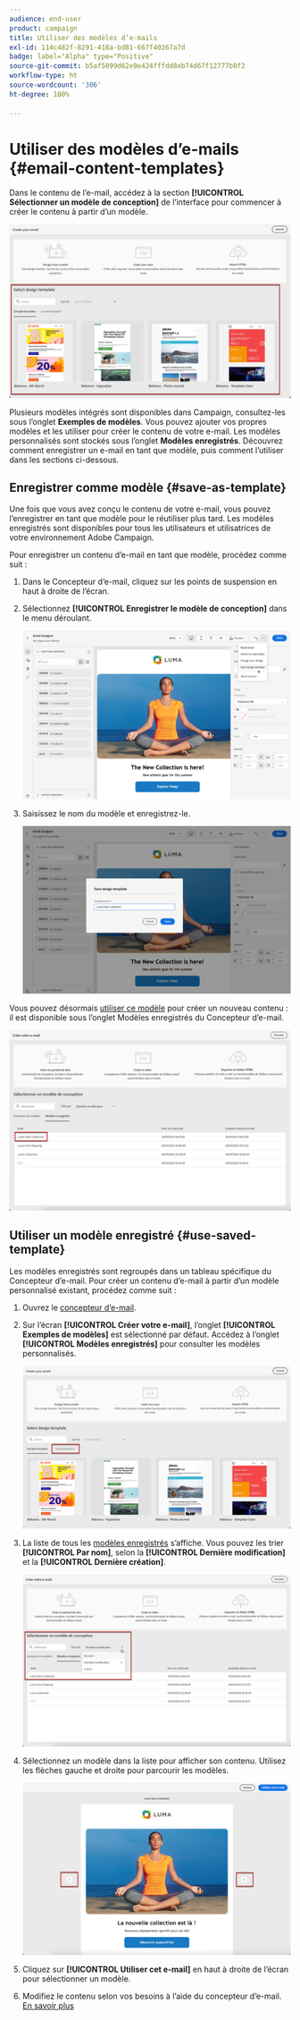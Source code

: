 ```yaml
---
audience: end-user
product: campaign
title: Utiliser des modèles d’e-mails
exl-id: 114c482f-8291-418a-bd81-667f40267a7d
badge: label="Alpha" type="Positive"
source-git-commit: b5af5099d62e0e424fffdd8eb74d67f12777b0f2
workflow-type: ht
source-wordcount: '306'
ht-degree: 100%

---
```


# Utiliser des modèles d’e-mails {#email-content-templates}

Dans le contenu de l’e-mail, accédez à la section **[!UICONTROL Sélectionner un modèle de conception]** de l’interface pour commencer à créer le contenu à partir d’un modèle.

![](assets/email_designer-templates.png)

Plusieurs modèles intégrés sont disponibles dans Campaign, consultez-les sous l’onglet **Exemples de modèles**. Vous pouvez ajouter vos propres modèles et les utiliser pour créer le contenu de votre e-mail. Les modèles personnalisés sont stockés sous l’onglet **Modèles enregistrés**. Découvrez comment enregistrer un e-mail en tant que modèle, puis comment l’utiliser dans les sections ci-dessous.

## Enregistrer comme modèle {#save-as-template}

Une fois que vous avez conçu le contenu de votre e-mail, vous pouvez l’enregistrer en tant que modèle pour le réutiliser plus tard. Les modèles enregistrés sont disponibles pour tous les utilisateurs et utilisatrices de votre environnement Adobe Campaign.

Pour enregistrer un contenu d’e-mail en tant que modèle, procédez comme suit :

1. Dans le Concepteur d’e-mail, cliquez sur les points de suspension en haut à droite de l’écran.

1. Sélectionnez **[!UICONTROL Enregistrer le modèle de conception]** dans le menu déroulant.

   ![](assets/email_designer-save-template.png)

1. Saisissez le nom du modèle et enregistrez-le.

   ![](assets/email_designer-template-name.png)

Vous pouvez désormais [utiliser ce modèle](#use-saved-template) pour créer un nouveau contenu : il est disponible sous l’onglet Modèles enregistrés du Concepteur d’e-mail.

![](assets/email_designer-saved-template.png)

## Utiliser un modèle enregistré {#use-saved-template}

Les modèles enregistrés sont regroupés dans un tableau spécifique du Concepteur d’e-mail. Pour créer un contenu d’e-mail à partir d’un modèle personnalisé existant, procédez comme suit :

1. Ouvrez le [concepteur d’e-mail](create-email-content.md).

1. Sur l’écran **[!UICONTROL Créer votre e-mail]**, l’onglet **[!UICONTROL Exemples de modèles]** est sélectionné par défaut. Accédez à l’onglet **[!UICONTROL Modèles enregistrés]** pour consulter les modèles personnalisés.

   ![](assets/email_designer-saved-templates-tab.png)

1. La liste de tous les [modèles enregistrés](#save-as-template) s’affiche. Vous pouvez les trier **[!UICONTROL Par nom]**, selon la **[!UICONTROL Dernière modification]** et la **[!UICONTROL Dernière création]**.

   ![](assets/email_designer-saved-templates.png)

1. Sélectionnez un modèle dans la liste pour afficher son contenu. Utilisez les flèches gauche et droite pour parcourir les modèles.

   ![](assets/email_designer-saved-templates-navigate.png)

1. Cliquez sur **[!UICONTROL Utiliser cet e-mail]** en haut à droite de l’écran pour sélectionner un modèle.

1. Modifiez le contenu selon vos besoins à l’aide du concepteur d’e-mail. [En savoir plus](create-email-content.md)
